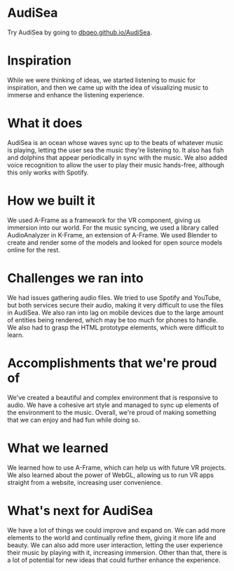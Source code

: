 # AudiSea
Try AudiSea by going to [dbqeo.github.io/AudiSea](https://dbqeo.github.io/AudiSea/).

# Inspiration
While we were thinking of ideas, we started listening to music for inspiration, and then we came up with the idea of visualizing music to immerse and enhance the listening experience.

# What it does
AudiSea is an ocean whose waves sync up to the beats of whatever music is playing, letting the user sea the music they're listening to. It also has fish and dolphins that appear periodically in sync with the music. We also added voice recognition to allow the user to play their music hands-free, although this only works with Spotify.

# How we built it
We used A-Frame as a framework for the VR component, giving us immersion into our world. For the music syncing, we used a library called AudioAnalyzer in K-Frame, an extension of A-Frame. We used Blender to create and render some of the models and looked for open source models online for the rest.

# Challenges we ran into
We had issues gathering audio files. We tried to use Spotify and YouTube, but both services secure their audio, making it very difficult to use the files in AudiSea. We also ran into lag on mobile devices due to the large amount of entities being rendered, which may be too much for phones to handle. We also had to grasp the HTML prototype elements, which were difficult to learn.

# Accomplishments that we're proud of
We've created a beautiful and complex environment that is responsive to audio. We have a cohesive art style and managed to sync up elements of the environment to the music. Overall, we're proud of making something that we can enjoy and had fun while doing so.

# What we learned
We learned how to use A-Frame, which can help us with future VR projects. We also learned about the power of WebGL, allowing us to run VR apps straight from a website, increasing user convenience.

# What's next for AudiSea
We have a lot of things we could improve and expand on. We can add more elements to the world and continually refine them, giving it more life and beauty. We can also add more user interaction, letting the user experience their music by playing with it, increasing immersion. Other than that, there is a lot of potential for new ideas that could further enhance the experience.